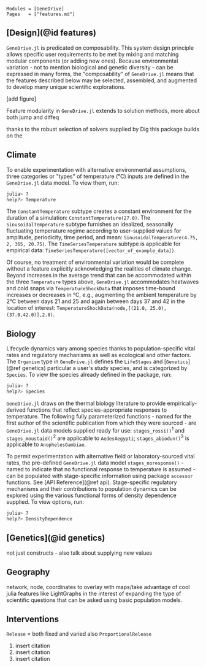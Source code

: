 
```@index
Modules = [GeneDrive]
Pages   = ["features.md"]
```
## [Design](@id features)

`GeneDrive.jl` is predicated on composability. This system design principle allows specific user requirements to be met by mixing and matching modular components (or adding new ones). Because environmental variation - not to mention biological and genetic diversity - can be expressed in many forms, the "composability" of `GeneDrive.jl` means that the features described below may be selected, assembled, and augmented to develop many unique scientific explorations.   

[add figure]

Feature modularity in `GeneDrive.jl` extends to solution methods, more about both jump and diffeq


thanks to the robust selection of solvers supplied by Dig this package builds on the 



## Climate

To enable experimentation with alternative environmental assumptions, three categories or "types" of temperature (°C) inputs are defined in the `GeneDrive.jl` data model. To view them, run:
```julia
julia> ? 
help?> Temperature
```
The `ConstantTemperature` subtype creates a constant environment for the duration of a simulation: `ConstantTemperature(27.0)`. The `SinusoidalTemperature` subtype furnishes an idealized, seasonally fluctuating temperature regime according to user-supplied values for amplitude, periodicity, time period, and mean: `SinusoidalTemperature(4.75, 2, 365, 20.75)`. The `TimeSeriesTemperature` subtype is applicable for empirical data: `TimeSeriesTemperature([vector_of_example_data])`.   

Of course, no treatment of environmental variation would be complete without a feature explicitly acknowledging the realities of climate change. Beyond increases in the average trend that can be accommodated within the three `Temperature` types above, `GeneDrive.jl` accommodates heatwaves and cold snaps via `TemperatureShockData` that imposes time-bound increases or decreases in °C, e.g., augmenting the ambient temperature by 2°C between days 21 and 25 and again between days 37 and 42 in the location of interest: `TemperatureShockData(node,[(21.0, 25.0),(37.0,42.0)],2.0)`.

## Biology

Lifecycle dynamics vary among species thanks to population-specific vital rates and regulatory mechanisms as well as ecological and other factors. The `Organism` type in `GeneDrive.jl` defines the `LifeStages` and [`Genetics`](@ref genetics) particular a user's study species, and is categorized by `Species`. To view the species already defined in the package, run: 
```julia
julia> ? 
help?> Species 
```
`GeneDrive.jl` draws on the thermal biology literature to provide empirically-derived functions that reflect species-appropriate responses to temperature. The following fully parameterized functions - named for the first author of the scientific publication from which they were sourced - are `GeneDrive.jl` data models supplied ready for use: `stages_rossi()`<sup>1</sup> and `stages_moustaid()`<sup>2</sup> are applicable to `AedesAegypti`; `stages_abiodun()`<sup>3</sup> is applicable to `AnophelesGambiae`.

To permit experimentation with alternative field or laboratory-sourced vital rates, the pre-defined `GeneDrive.jl` data model `stages_noresponse()` - named to indicate that no functional response to temperature is assumed - can be populated with stage-specific information using package `accessor` functions. See [API Reference](@ref api). Stage-specific regulatory mechanisms and their contributions to population dynamics can be explored using the various functional forms of density dependence supplied. To view options, run: 
```julia
julia> ? 
help?> DensityDependence 
``` 

## [Genetics](@id genetics)
not just constructs - also talk about supplying new values 

## Geography
network, node, coordinates to overlay with maps/take advantage of cool julia features like LightGraphs 
in the interest of expanding the type of scientific questions that can be asked using basic population models. 

## Interventions


`Release` = both fixed and varied also `ProportionalRelease`


1. insert citation 
2. insert citation 
3. insert citation 




